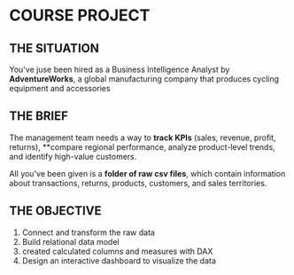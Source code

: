 # COURSE PROJECT

## THE SITUATION

You've juse been hired as a Business Intelligence Analyst by **AdventureWorks**, a global manufacturing company that produces cycling equipment and accessories

## THE BRIEF

The management team needs a way to **track KPIs** (sales, revenue, profit, returns), **compare regional performance, analyze product-level trends, and identify high-value customers.

All you've been given is a **folder of raw csv files**, which contain information about transactions, returns, products, customers, and sales territories.

## THE OBJECTIVE

1. Connect and transform the raw data
2. Build relational data model
3. created calculated columns and measures with DAX
4. Design an interactive dashboard to visualize the data

